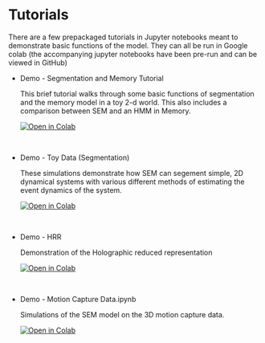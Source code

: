 # Tutorials    


There are a few prepackaged tutorials in Jupyter notebooks meant to demonstrate basic functions of the model. They can
all be run in Google colab (the accompanying jupyter notebooks have been pre-run and can be viewed in GitHub)

* Demo - Segmentation and Memory Tutorial

    This brief tutorial walks through some basic functions of segmentation and the memory model in a toy 2-d world.  This also includes a comparison between SEM and an HMM in Memory.
    
    <a href="https://colab.research.google.com/github/ProjectSEM/SEM/blob/master/Tutorials/Demo - Segmentation and Memory Tutorial.ipynb"><img src="https://colab.research.google.com/assets/colab-badge.svg" alt="Open in Colab" title="Open and Execute in Google Colaboratory"></a>

    &nbsp;



* Demo - Toy Data (Segmentation)

    These simulations demonstrate how SEM can segement simple, 2D dynamical systems with
    various different methods of estimating the event dynamics of the system.
    
    <a href="https://colab.research.google.com/github/ProjectSEM/SEM/blob/master/Tutorials/Demo - Toy Data (Segmentation).ipynb"><img src="https://colab.research.google.com/assets/colab-badge.svg" alt="Open in Colab" title="Open and Execute in Google Colaboratory"></a>
     
     &nbsp;

* Demo - HRR

    Demonstration of the Holographic reduced representation
    
    <a href="https://colab.research.google.com/github/ProjectSEM/SEM/blob/master/Tutorials/Demo - HRR.ipynb"><img src="https://colab.research.google.com/assets/colab-badge.svg" alt="Open in Colab" title="Open and Execute in Google Colaboratory"></a>
    
    &nbsp;

* Demo - Motion Capture Data.ipynb
    
    Simulations of the SEM model on the 3D motion capture data. 
    
    <a href="https://colab.research.google.com/github/ProjectSEM/SEM/blob/master/Tutorials/Demo - Motion Capture Data.ipynb"><img src="https://colab.research.google.com/assets/colab-badge.svg" alt="Open in Colab" title="Open and Execute in Google Colaboratory"></a>
    
    &nbsp;
